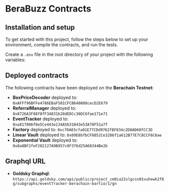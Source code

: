 # BeraBuzz Contracts

## Installation and setup

To get started with this project, follow the steps below to set up your environment, compile the contracts, and run the tests.

Create a `.env` file in the root directory of your project with the following variables:

## Deployed contracts

The following contracts have been deployed on the **Berachain Testnet**:

- **BexPriceDecoder** deployed to: `0xAFFf96BFFe4786EBaF501CFCB640808cecD2E679`
- **ReferralManager** deployed to: `0x8726A3F88f8fF34831b28dEDCc36DC6fae171e71`
- **EventTracker** deployed to: `0xa817806f6e5Ce443e134A5631043e53A78F51a7f`
- **Factory** deployed to: `0xc70A03cfa01E77CDd9762fBF834c2D0AD60fCC3D`
- **Linear Vault** deployed to: `0x09E8bfbCF8852Ce3286f1a612B77E7C8CCF6C6ae`
- **Exponential Vault** deployed to: `0x8a8BF2feF202127A9B957c0F376d25A68344Be2b`

## Graphql URL

- **Goldsky Graphql**: `https://api.goldsky.com/api/public/project_cm0ia22vlgcsn01vuhewk2f6g/subgraphs/eventTracker-berachain-bartio/1/gn`
